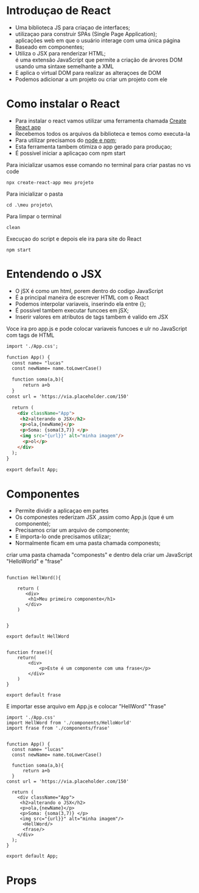 # Introduçao de React

- Uma biblioteca JS para criaçao de interfaces;
- utilizaçao para construir SPAs (Single Page Application);
  <br>aplicações web em que o usuário interage com uma única página
- Baseado em componentes;
- Utiliza o JSX para renderizar HTML;
  <br>é uma extensão JavaScript que permite a criação de árvores DOM usando uma sintaxe semelhante a XML
- E aplica o virtual DOM para realizar as alteraçoes de DOM
- Podemos adicionar a um projeto ou criar um projeto com ele

# Como instalar o React

- Para instalar o react vamos utilizar uma ferramenta chamada <a href="https://create-react-app.dev/" target="_blank">Create React app</a>
- Recebemos todos os arquivos da biblioteca e temos como executa-la
- Para utilizar precisamos do <a href="https://nodejs.org/en" target="_blank">node e npm</a>;
- Esta ferramenta tambem otimiza o app gerado para produçao;
- É possivel iniciar a aplicaçao com npm start

Para inicializar usamos esse comando no terminal para criar pastas no vs code

```
npx create-react-app meu projeto
```
Para inicializar o pasta
```
cd .\meu projeto\
```
Para limpar o terminal 
```
clean
```
Execuçao do script e depois ele ira para site do React
```
npm start
```

# Entendendo o JSX

- O jSX é como um html, porem dentro do codigo JavaScript
- É a principal maneira de escrever HTML com o React
- Podemos interpolar variaveis, inserindo ela entre {};
- É possivel tambem executar funcoes em jSX;
- Inserir valores em atributos de tags tambem é valido em JSX

Voce ira pro app.js e pode colocar variaveis funcoes e ulr no JavaScript com tags de HTML

```HTML
import './App.css';

function App() {
  const name= "lucas"
  const newName= name.toLowerCase()

  function soma(a,b){
      return a+b
  }
const url = 'https://via.placeholder.com/150'

  return (
    <div className="App">
     <h2>alterando o JSX</h2>
     <p>ola,{newName}</p>
     <p>Soma: {soma(3,7)} </p>
     <img src="{url}}" alt="minha imagem"/>
      <p>ol</p>
    </div>
  );
}

export default App;


```

# Componentes
- Permite dividir a aplicaçao em partes
- Os componestes rederizam JSX ,assim como App.js (que é um componente);
- Precisamos criar um arquivo de componente;
- E importa-lo onde precisamos utilizar;
- Normalmente ficam em uma pasta chamada componests;

criar uma pasta chamada "componests" e dentro dela criar um JavaScript "HelloWorld" e "frase"

```JS

function HellWord(){
  
    return (
       <div>
        <h1>Meu primeiro componente</h1>
       </div> 
    )
    

}

export default HellWord

```
```JS

function frase(){
    return(
        <div>
            <p>Este é um componente com uma frase</p>
        </div>
    )
}

export default frase
```

E importar esse arquivo em App.js e colocar "HellWord" "frase"


```JS
import './App.css'
import HellWord from './components/HelloWorld'
import frase from './components/frase'


function App() {
  const name= "lucas"
  const newName= name.toLowerCase()

  function soma(a,b){
      return a+b
  }
const url = 'https://via.placeholder.com/150'

  return (
    <div className="App">
     <h2>alterando o JSX</h2>
     <p>ola,{newName}</p>
     <p>Soma: {soma(3,7)} </p>
     <img src="{url}}" alt="minha imagem"/>
      <HellWord/>
      <frase/>
    </div>
  );
}

export default App;
```

# Props







